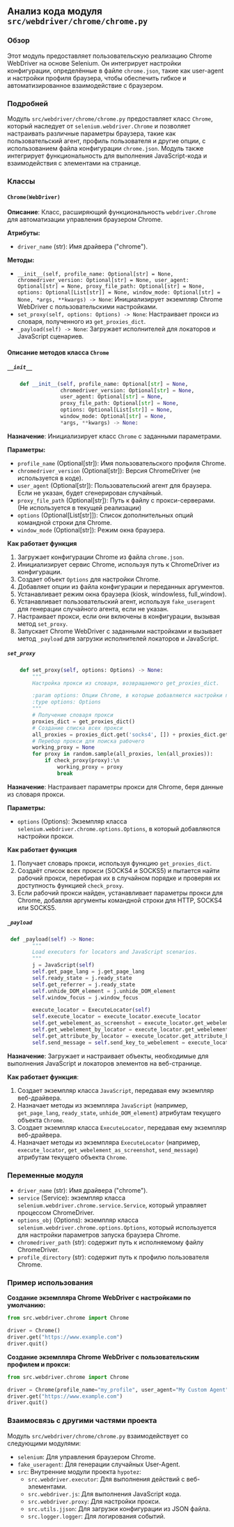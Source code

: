 ## Анализ кода модуля `src/webdriver/chrome/chrome.py`

### Обзор

Этот модуль предоставляет пользовательскую реализацию Chrome WebDriver на основе Selenium. Он интегрирует настройки конфигурации, определённые в файле `chrome.json`, такие как user-agent и настройки профиля браузера, чтобы обеспечить гибкое и автоматизированное взаимодействие с браузером.

### Подробней

Модуль `src/webdriver/chrome/chrome.py` предоставляет класс `Chrome`, который наследует от `selenium.webdriver.Chrome` и позволяет настраивать различные параметры браузера, такие как пользовательский агент, профиль пользователя и другие опции, с использованием файла конфигурации `chrome.json`. Модуль также интегрирует функциональность для выполнения JavaScript-кода и взаимодействия с элементами на странице.

### Классы

#### `Chrome(WebDriver)`

**Описание**: Класс, расширяющий функциональность `webdriver.Chrome` для автоматизации управления браузером Chrome.

**Атрибуты:**

-   `driver_name` (str): Имя драйвера ("chrome").

**Методы:**

-   `__init__(self, profile_name: Optional[str] = None, chromedriver_version: Optional[str] = None, user_agent: Optional[str] = None, proxy_file_path: Optional[str] = None, options: Optional[List[str]] = None, window_mode: Optional[str] = None, *args, **kwargs) -> None`: Инициализирует экземпляр Chrome WebDriver с пользовательскими настройками.
-   `set_proxy(self, options: Options) -> None`: Настраивает прокси из словаря, полученного из `get_proxies_dict`.
-   `_payload(self) -> None`: Загружает исполнителей для локаторов и JavaScript сценариев.

#### Описание методов класса `Chrome`

##### `__init__`
```python
    def __init__(self, profile_name: Optional[str] = None,
                 chromedriver_version: Optional[str] = None,
                 user_agent: Optional[str] = None,
                 proxy_file_path: Optional[str] = None,
                 options: Optional[List[str]] = None,
                 window_mode: Optional[str] = None,
                 *args, **kwargs) -> None:
```

**Назначение**: Инициализирует класс `Chrome` с заданными параметрами.

**Параметры:**
- `profile_name` (Optional[str]): Имя пользовательского профиля Chrome.
- `chromedriver_version` (Optional[str]): Версия ChromeDriver (не используется в коде).
- `user_agent` (Optional[str]): Пользовательский агент для браузера. Если не указан, будет сгенерирован случайный.
- `proxy_file_path` (Optional[str]): Путь к файлу с прокси-серверами. (Не используется в текущей реализации)
- `options` (Optional[List[str]]): Список дополнительных опций командной строки для Chrome.
-  `window_mode` (Optional[str]): Режим окна браузера.

**Как работает функция**
1.  Загружает конфигурации Chrome из файла `chrome.json`.
2.  Инициализирует сервис Chrome, используя путь к ChromeDriver из конфигурации.
3.  Создает объект `Options` для настройки Chrome.
4.  Добавляет опции из файла конфигурации и переданных аргументов.
5. Устанавливает режим окна браузера (kiosk, windowless, full\_window).
6.  Устанавливает пользовательский агент, используя `fake_useragent` для генерации случайного агента, если не указан.
7. Настраивает прокси, если они включены в конфигурации, вызывая метод `set_proxy`.
8. Запускает Chrome WebDriver с заданными настройками и вызывает метод `_payload` для загрузки исполнителей локаторов и JavaScript.

##### `set_proxy`

```python
    def set_proxy(self, options: Options) -> None:
        """
        Настройка прокси из словаря, возвращаемого get_proxies_dict.

        :param options: Опции Chrome, в которые добавляются настройки прокси.
        :type options: Options
        """
        # Получение словаря прокси
        proxies_dict = get_proxies_dict()
        # Создание списка всех прокси
        all_proxies = proxies_dict.get('socks4', []) + proxies_dict.get('socks5', [])
        # Перебор прокси для поиска рабочего
        working_proxy = None
        for proxy in random.sample(all_proxies, len(all_proxies)):
            if check_proxy(proxy):\n
                working_proxy = proxy
                break
```

**Назначение**: Настраивает параметры прокси для Chrome, беря данные из словаря прокси.

**Параметры:**
- `options` (Options): Экземпляр класса `selenium.webdriver.chrome.options.Options`, в который добавляются настройки прокси.

**Как работает функция**
1. Получает словарь прокси, используя функцию `get_proxies_dict`.
2. Создаёт список всех прокси (SOCKS4 и SOCKS5) и пытается найти рабочий прокси, перебирая их в случайном порядке и проверяя их доступность функцией `check_proxy`.
3. Если рабочий прокси найден, устанавливает параметры прокси для Chrome, добавляя аргументы командной строки для HTTP, SOCKS4 или SOCKS5.

##### `_payload`

```python
 def _payload(self) -> None:
        """
        Load executors for locators and JavaScript scenarios.
        """
        j = JavaScript(self)
        self.get_page_lang = j.get_page_lang
        self.ready_state = j.ready_state
        self.get_referrer = j.ready_state
        self.unhide_DOM_element = j.unhide_DOM_element
        self.window_focus = j.window_focus

        execute_locator = ExecuteLocator(self)
        self.execute_locator = execute_locator.execute_locator
        self.get_webelement_as_screenshot = execute_locator.get_webelement_as_screenshot
        self.get_webelement_by_locator = execute_locator.get_webelement_by_locator
        self.get_attribute_by_locator = execute_locator.get_attribute_by_locator
        self.send_message = self.send_key_to_webelement = execute_locator.send_message
```

**Назначение**: Загружает и настраивает объекты, необходимые для выполнения JavaScript и локаторов элементов на веб-странице.

**Как работает функция**:

1. Создает экземпляр класса `JavaScript`, передавая ему экземпляр веб-драйвера.
2. Назначает методы из экземпляра `JavaScript` (например, `get_page_lang`, `ready_state`, `unhide_DOM_element`) атрибутам текущего объекта `Chrome`.
3. Создает экземпляр класса `ExecuteLocator`, передавая ему экземпляр веб-драйвера.
4.  Назначает методы из экземпляра `ExecuteLocator` (например, `execute_locator`, `get_webelement_as_screenshot`, `send_message`) атрибутам текущего объекта `Chrome`.

### Переменные модуля
 -   `driver_name` (str): Имя драйвера ("chrome").
-   `service` (Service): экземпляр класса `selenium.webdriver.chrome.service.Service`, который управляет процессом ChromeDriver.
-    `options_obj` (Options): экземпляр класса `selenium.webdriver.chrome.options.Options`, который используется для настройки параметров запуска браузера Chrome.
-   `chromedriver_path` (str): содержит путь к исполняемому файлу ChromeDriver.
-   `profile_directory` (str): содержит путь к профилю пользователя Chrome.

### Пример использования

**Создание экземпляра Chrome WebDriver с настройками по умолчанию:**

```python
from src.webdriver.chrome import Chrome

driver = Chrome()
driver.get("https://www.example.com")
driver.quit()
```

**Создание экземпляра Chrome WebDriver с пользовательским профилем и прокси:**

```python
from src.webdriver.chrome import Chrome

driver = Chrome(profile_name="my_profile", user_agent="My Custom Agent")
driver.get("https://www.example.com")
driver.quit()
```

### Взаимосвязь с другими частями проекта

Модуль `src/webdriver/chrome/chrome.py` взаимодействует со следующими модулями:

-   `selenium`: Для управления браузером Chrome.
-   `fake_useragent`: Для генерации случайных User-Agent.
-   `src`: Внутренние модули проекта `hypotez`:
    -   `src.webdriver.executor`: Для выполнения действий с веб-элементами.
    -   `src.webdriver.js`: Для выполнения JavaScript кода.
    -   `src.webdriver.proxy`: Для настройки прокси.
    -   `src.utils.jjson`: Для загрузки конфигурации из JSON файла.
    -   `src.logger.logger`: Для логирования событий.
